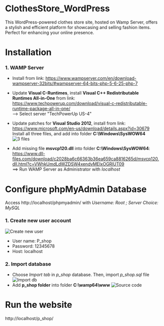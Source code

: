 # ClothesStore_WordPress
This WordPress-powered clothes store site, hosted on Wamp Server, offers a stylish and efficient platform for showcasing and selling fashion items. Perfect for enhancing your online presence.

# Installation
### 1. WAMP Server
   * Install from link: https://www.wampserver.com/en/download-wampserver-32bits/#wampserver-64-bits-php-5-6-25-php-7
     
   * Update **Visual C-Runtimes**, install **Visual C++ Redistributable Runtimes All-in-One** from link: https://www.techpowerup.com/download/visual-c-redistributable-runtime-package-all-in-one/
     <br/>--> Select server "TechPowerUp US-4"
     
   * Update patches for **Visual Studio 2012**, install from link: https://www.microsoft.com/en-us/download/details.aspx?id=30679
     <br/> Install all three files, and add into folder **C:\Windows\SysWOW64**<br/>
     ![3 files](https://github.com/user-attachments/assets/1180ec3a-536f-40c8-8cec-f4d93e8f3983)

   * Add missing file **msvcp120.dll** into folder **C:\Windows\SysWOW64**: https://www.dll-files.com/download/c2028ba6c66363b36ea659ca8816265d/msvcp120.dll.html?c=VWhkUmdLdWZDSW4xendvMEIxOGRlUT09
<br/>==> Run WAMP Server as Administrator with *localhost*

# Configure phpMyAdmin Database
Access http://localhost/phpmyadmin/ with *Username: Root ; Server Choice: MySQL*
### 1. Create new user account
  ![Create new user](https://github.com/user-attachments/assets/fb6c6824-2923-4cef-b963-e69998fe535a)
<br/>
  * User name: P_shop
  * Password: 12345678
  * Host: localhost
    
### 2. Import database
  * Choose *Import tab* in *p_shop* database. Then, import *p_shop.sql* file
![Import db](https://github.com/user-attachments/assets/1d214093-1531-4dff-bc06-5d931131f264)
  * Add **p_shop folder** into folder **C:\wamp64\www**
![Source code](https://github.com/user-attachments/assets/6e82bc57-092f-4d97-8cf8-56222c615f49)

# Run the website
http://localhost/p_shop/
